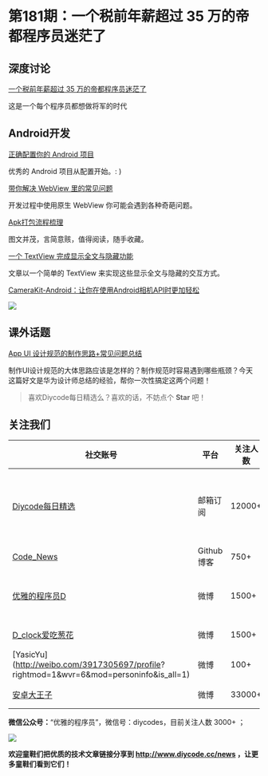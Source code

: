 # 第181期：一个税前年薪超过 35 万的帝都程序员迷茫了

## 深度讨论

[一个税前年薪超过 35 万的帝都程序员迷茫了](https://www.diycode.cc/news/2059)

这是一个每个程序员都想做将军的时代

## Android开发

[正确配置你的 Android 项目](https://www.diycode.cc/news/2057)

优秀的 Android 项目从配置开始。: )

[带你解决 WebView 里的常见问题](https://www.diycode.cc/news/2054)

开发过程中使用原生 WebView 你可能会遇到各种奇葩问题。

[Apk打包流程梳理](https://www.diycode.cc/news/2055)

图文并茂，言简意赅，值得阅读，随手收藏。

[一个 TextView 完成显示全文与隐藏功能](https://www.diycode.cc/topics/635)

文章以一个简单的 TextView 来实现这些显示全文与隐藏的交互方式。

[CameraKit-Android：让你在使用Android相机API时更加轻松](https://github.com/flurgle/CameraKit-Android)

![](https://github.com/flurgle/CameraKit-Android/raw/master/.repo/camerakit-android-header.png)

## 课外话题

[App UI 设计规范的制作思路+常见问题总结](https://www.diycode.cc/news/2056)

制作UI设计规范的大体思路应该是怎样的？制作规范时容易遇到哪些瓶颈？今天这篇好文是华为设计师总结的经验，帮你一次性搞定这两个问题！

> 喜欢Diycode每日精选么？喜欢的话，不妨点个 **Star** 吧！

## 关注我们

| 社交账号  |  平台  | 关注人数 | 说明 |
| -------- | -------- | -------- | -------- |
| [Diycode每日精选](http://list.qq.com/cgi-bin/qf_invite?id=d469993d2c888e971c0fbb2309c4d84256968386b126b967)|   邮箱订阅  | 12000+ | 每日分享一次Android、iOS、Swfit技术干货  |
| [Code_News](https://github.com/DiyCodes/code_news) |    Github博客  |750+ | 每日邮件推送列表  |
| [优雅的程序员D](http://weibo.com/u/5891258264) |   微博  | 1500+ | 官方微博，每日分享开源信息  |
| [D_clock爱吃葱花](http://weibo.com/u/2480694892)  |   微博  | 1500+ | 日报发起人  |
|[YasicYu](http://weibo.com/3917305697/profile? rightmod=1&wvr=6&mod=personinfo&is_all=1)  |   微博  | 100+ | 日报发起人  |
|[安卓大王子](http://weibo.com/apkbus/)   |   微博  | 33000+ | 日报发起人  |

**微信公众号：**“优雅的程序员”，微信号：diycodes，目前关注人数 3000+ ；

![](http://upload-images.jianshu.io/upload_images/1846413-b42abfa70f909099.jpg?imageMogr2/auto-orient/strip%7CimageView2/2/w/1240)

**欢迎童鞋们把优质的技术文章链接分享到 http://www.diycode.cc/news ，让更多童鞋们看到它们！**
